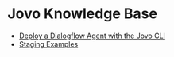 # Jovo Knowledge Base

* [Deploy a Dialogflow Agent with the Jovo CLI](./deploy-dialogflow-agent.md './kb/deploy-dialogflow-agent')
* [Staging Examples](./staging-examples.md './kb/staging-examples')


<!--[metadata]: {"title": "Jovo Knowledge Base", 
                "description": "Practical examples for voice app development with Jovo",
                "activeSections": ["kb"],
                "expandedSections": "kb",
                "inSections": "kb",
                "breadCrumbs": {"Docs": "docs",
				"Knowledge Base": "docs/kb"
                                },
		"commentsID": "framework/docs/kb",
		"route": "docs/kb"
                }-->
